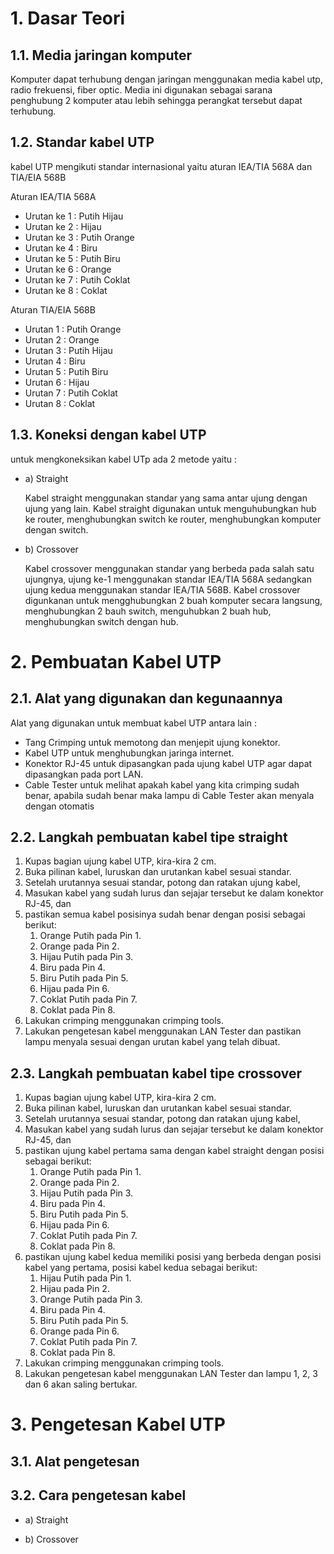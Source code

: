 # 1. Dasar Teori

## 1.1. Media jaringan komputer

Komputer dapat terhubung dengan jaringan menggunakan media kabel utp, radio frekuensi, fiber optic. Media ini digunakan sebagai sarana penghubung 2 komputer atau lebih sehingga perangkat tersebut dapat terhubung.

## 1.2. Standar kabel UTP

kabel UTP mengikuti standar internasional yaitu aturan IEA/TIA 568A dan TIA/EIA 568B

Aturan IEA/TIA 568A

- Urutan ke 1 : Putih Hijau
- Urutan ke 2 : Hijau
- Urutan ke 3 : Putih Orange
- Urutan ke 4 : Biru
- Urutan ke 5 : Putih Biru
- Urutan ke 6 : Orange
- Urutan ke 7 : Putih Coklat
- Urutan ke 8 : Coklat

Aturan TIA/EIA 568B

- Urutan 1 : Putih Orange
- Urutan 2 : Orange
- Urutan 3 : Putih Hijau
- Urutan 4 : Biru
- Urutan 5 : Putih Biru
- Urutan 6 : Hijau
- Urutan 7 : Putih Coklat
- Urutan 8 : Coklat

## 1.3. Koneksi dengan kabel UTP

untuk mengkoneksikan kabel UTp ada 2 metode yaitu :

- a) Straight

  Kabel straight menggunakan standar yang sama antar ujung dengan ujung yang lain. Kabel straight digunakan untuk menguhubungkan hub ke router, menghubungkan switch ke router, menghubungkan komputer dengan switch.

* b) Crossover

  Kabel crossover menggunakan standar yang berbeda pada salah satu ujungnya, ujung ke-1 menggunakan standar IEA/TIA 568A sedangkan ujung kedua menggunakan standar IEA/TIA 568B. Kabel crossover digunkanan untuk mengghubungkan 2 buah komputer secara langsung, menghubungkan 2 bauh switch, menguhubkan 2 buah hub, menghubungkan switch dengan hub.

# 2. Pembuatan Kabel UTP

## 2.1. Alat yang digunakan dan kegunaannya

Alat yang digunakan untuk membuat kabel UTP antara lain :

- Tang Crimping untuk memotong dan menjepit ujung konektor.
- Kabel UTP untuk menghubungkan jaringa internet.
- Konektor RJ-45 untuk dipasangkan pada ujung kabel UTP agar dapat dipasangkan pada port LAN.
- Cable Tester untuk melihat apakah kabel yang kita crimping sudah benar, apabila sudah benar maka lampu di Cable Tester akan menyala dengan otomatis

## 2.2. Langkah pembuatan kabel tipe straight

1. Kupas bagian ujung kabel UTP, kira-kira 2 cm.
2. Buka pilinan kabel, luruskan dan urutankan kabel sesuai standar.
3. Setelah urutannya sesuai standar, potong dan ratakan ujung kabel,
4. Masukan kabel yang sudah lurus dan sejajar tersebut ke dalam konektor RJ-45, dan
5. pastikan semua kabel posisinya sudah benar dengan posisi sebagai berikut:
   1. Orange Putih pada Pin 1.
   2. Orange pada Pin 2.
   3. Hijau Putih pada Pin 3.
   4. Biru pada Pin 4.
   5. Biru Putih pada Pin 5.
   6. Hijau pada Pin 6.
   7. Coklat Putih pada Pin 7.
   8. Coklat pada Pin 8.
6. Lakukan crimping menggunakan crimping tools.
7. Lakukan pengetesan kabel menggunakan LAN Tester dan pastikan lampu menyala sesuai dengan urutan kabel yang telah dibuat.

## 2.3. Langkah pembuatan kabel tipe crossover

1. Kupas bagian ujung kabel UTP, kira-kira 2 cm.
2. Buka pilinan kabel, luruskan dan urutankan kabel sesuai standar.
3. Setelah urutannya sesuai standar, potong dan ratakan ujung kabel,
4. Masukan kabel yang sudah lurus dan sejajar tersebut ke dalam konektor RJ-45, dan
5. pastikan ujung kabel pertama sama dengan kabel straight dengan posisi sebagai berikut:
   1. Orange Putih pada Pin 1.
   2. Orange pada Pin 2.
   3. Hijau Putih pada Pin 3.
   4. Biru pada Pin 4.
   5. Biru Putih pada Pin 5.
   6. Hijau pada Pin 6.
   7. Coklat Putih pada Pin 7.
   8. Coklat pada Pin 8.
6. pastikan ujung kabel kedua memiliki posisi yang berbeda dengan posisi kabel yang pertama, posisi kabel kedua sebagai berikut:
   1. Hijau Putih pada Pin 1.
   2. Hijau pada Pin 2.
   3. Orange Putih pada Pin 3.
   4. Biru pada Pin 4.
   5. Biru Putih pada Pin 5.
   6. Orange pada Pin 6.
   7. Coklat Putih pada Pin 7.
   8. Coklat pada Pin 8.
7. Lakukan crimping menggunakan crimping tools.
8. Lakukan pengetesan kabel menggunakan LAN Tester dan lampu 1, 2, 3 dan 6 akan saling bertukar.

# 3. Pengetesan Kabel UTP

## 3.1. Alat pengetesan

## 3.2. Cara pengetesan kabel

- a) Straight

* b) Crossover
